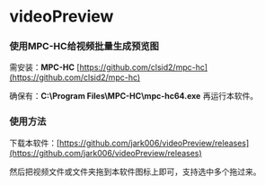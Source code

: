 # videoPreview

### 使用MPC-HC给视频批量生成预览图

需安装：**MPC-HC** [https://github.com/clsid2/mpc-hc](https://github.com/clsid2/mpc-hc)

确保有：**C:\Program Files\MPC-HC\mpc-hc64.exe** 再运行本软件。

### 使用方法

下载本软件：[https://github.com/jark006/videoPreview/releases](https://github.com/jark006/videoPreview/releases)

然后把视频文件或文件夹拖到本软件图标上即可，支持选中多个拖过来。